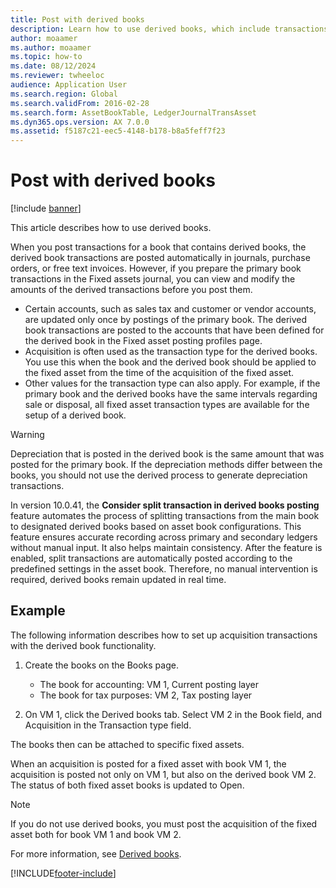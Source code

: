 ```yaml
---
title: Post with derived books
description: Learn how to use derived books, which include transactions that are posted automatically in journals, purchase orders, and free text invoices.
author: moaamer
ms.author: moaamer
ms.topic: how-to
ms.date: 08/12/2024
ms.reviewer: twheeloc
audience: Application User
ms.search.region: Global
ms.search.validFrom: 2016-02-28
ms.search.form: AssetBookTable, LedgerJournalTransAsset
ms.dyn365.ops.version: AX 7.0.0
ms.assetid: f5187c21-eec5-4148-b178-b8a5feff7f23
---
```


# Post with derived books

[!include [banner](../includes/banner.md)]

This article describes how to use derived books.

When you post transactions for a book that contains derived books, the derived book transactions are posted automatically in journals, purchase orders, or free text invoices. However, if you prepare the primary book transactions in the Fixed assets journal, you can view and modify the amounts of the derived transactions before you post them.
-   Certain accounts, such as sales tax and customer or vendor accounts, are updated only once by postings of the primary book. The derived book transactions are posted to the accounts that have been defined for the derived book in the Fixed asset posting profiles page.
-   Acquisition is often used as the transaction type for the derived books. You use this when the book and the derived book should be applied to the fixed asset from the time of the acquisition of the fixed asset.
-   Other values for the transaction type can also apply. For example, if the primary book and the derived books have the same intervals regarding sale or disposal, all fixed asset transaction types are available for the setup of a derived book.

> [!WARNING]
> Depreciation that is posted in the derived book is the same amount that was posted for the primary book. If the depreciation methods differ between the books, you should not use the derived process to generate depreciation transactions.

In version 10.0.41, the **Consider split transaction in derived books posting** feature automates the process of splitting transactions from the main book to designated derived books based on asset book configurations. This feature ensures accurate recording across primary and secondary ledgers without manual input. It also helps maintain consistency. After the feature is enabled, split transactions are automatically posted according to the predefined settings in the asset book. Therefore, no manual intervention is required, derived books remain updated in real time.

## Example 
The following information describes how to set up acquisition transactions with the derived book functionality.

1.  Create the books on the Books page.
    -   The book for accounting: VM 1, Current posting layer
    -   The book for tax purposes: VM 2, Tax posting layer

2.  On VM 1, click the Derived books tab. Select VM 2 in the Book field, and Acquisition in the Transaction type field.

The books then can be attached to specific fixed assets. 

When an acquisition is posted for a fixed asset with book VM 1, the acquisition is posted not only on VM 1, but also on the derived book VM 2. The status of both fixed asset books is updated to Open.

> [!NOTE]
> If you do not use derived books, you must post the acquisition of the fixed asset both for book VM 1 and book VM 2.

For more information, see [Derived books](derived-books.md).





[!INCLUDE[footer-include](../../includes/footer-banner.md)]
